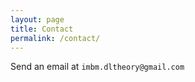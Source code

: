 ```yaml
---
layout: page
title: Contact
permalink: /contact/
---
```


Send an email at `imbm.dltheory@gmail.com`

